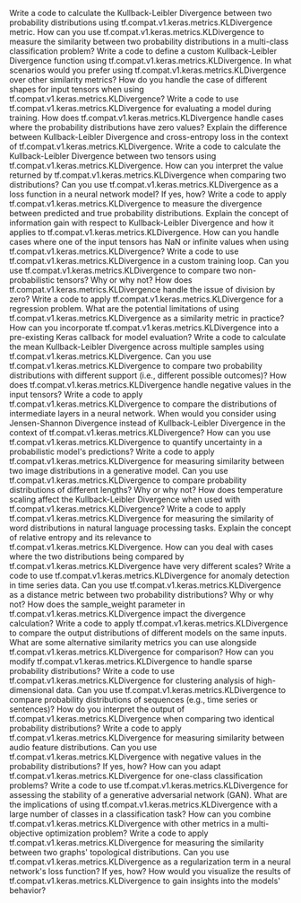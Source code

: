 Write a code to calculate the Kullback-Leibler Divergence between two probability distributions using tf.compat.v1.keras.metrics.KLDivergence metric.
How can you use tf.compat.v1.keras.metrics.KLDivergence to measure the similarity between two probability distributions in a multi-class classification problem?
Write a code to define a custom Kullback-Leibler Divergence function using tf.compat.v1.keras.metrics.KLDivergence.
In what scenarios would you prefer using tf.compat.v1.keras.metrics.KLDivergence over other similarity metrics?
How do you handle the case of different shapes for input tensors when using tf.compat.v1.keras.metrics.KLDivergence?
Write a code to use tf.compat.v1.keras.metrics.KLDivergence for evaluating a model during training.
How does tf.compat.v1.keras.metrics.KLDivergence handle cases where the probability distributions have zero values?
Explain the difference between Kullback-Leibler Divergence and cross-entropy loss in the context of tf.compat.v1.keras.metrics.KLDivergence.
Write a code to calculate the Kullback-Leibler Divergence between two tensors using tf.compat.v1.keras.metrics.KLDivergence.
How can you interpret the value returned by tf.compat.v1.keras.metrics.KLDivergence when comparing two distributions?
Can you use tf.compat.v1.keras.metrics.KLDivergence as a loss function in a neural network model? If yes, how?
Write a code to apply tf.compat.v1.keras.metrics.KLDivergence to measure the divergence between predicted and true probability distributions.
Explain the concept of information gain with respect to Kullback-Leibler Divergence and how it applies to tf.compat.v1.keras.metrics.KLDivergence.
How can you handle cases where one of the input tensors has NaN or infinite values when using tf.compat.v1.keras.metrics.KLDivergence?
Write a code to use tf.compat.v1.keras.metrics.KLDivergence in a custom training loop.
Can you use tf.compat.v1.keras.metrics.KLDivergence to compare two non-probabilistic tensors? Why or why not?
How does tf.compat.v1.keras.metrics.KLDivergence handle the issue of division by zero?
Write a code to apply tf.compat.v1.keras.metrics.KLDivergence for a regression problem.
What are the potential limitations of using tf.compat.v1.keras.metrics.KLDivergence as a similarity metric in practice?
How can you incorporate tf.compat.v1.keras.metrics.KLDivergence into a pre-existing Keras callback for model evaluation?
Write a code to calculate the mean Kullback-Leibler Divergence across multiple samples using tf.compat.v1.keras.metrics.KLDivergence.
Can you use tf.compat.v1.keras.metrics.KLDivergence to compare two probability distributions with different support (i.e., different possible outcomes)?
How does tf.compat.v1.keras.metrics.KLDivergence handle negative values in the input tensors?
Write a code to apply tf.compat.v1.keras.metrics.KLDivergence to compare the distributions of intermediate layers in a neural network.
When would you consider using Jensen-Shannon Divergence instead of Kullback-Leibler Divergence in the context of tf.compat.v1.keras.metrics.KLDivergence?
How can you use tf.compat.v1.keras.metrics.KLDivergence to quantify uncertainty in a probabilistic model's predictions?
Write a code to apply tf.compat.v1.keras.metrics.KLDivergence for measuring similarity between two image distributions in a generative model.
Can you use tf.compat.v1.keras.metrics.KLDivergence to compare probability distributions of different lengths? Why or why not?
How does temperature scaling affect the Kullback-Leibler Divergence when used with tf.compat.v1.keras.metrics.KLDivergence?
Write a code to apply tf.compat.v1.keras.metrics.KLDivergence for measuring the similarity of word distributions in natural language processing tasks.
Explain the concept of relative entropy and its relevance to tf.compat.v1.keras.metrics.KLDivergence.
How can you deal with cases where the two distributions being compared by tf.compat.v1.keras.metrics.KLDivergence have very different scales?
Write a code to use tf.compat.v1.keras.metrics.KLDivergence for anomaly detection in time series data.
Can you use tf.compat.v1.keras.metrics.KLDivergence as a distance metric between two probability distributions? Why or why not?
How does the sample_weight parameter in tf.compat.v1.keras.metrics.KLDivergence impact the divergence calculation?
Write a code to apply tf.compat.v1.keras.metrics.KLDivergence to compare the output distributions of different models on the same inputs.
What are some alternative similarity metrics you can use alongside tf.compat.v1.keras.metrics.KLDivergence for comparison?
How can you modify tf.compat.v1.keras.metrics.KLDivergence to handle sparse probability distributions?
Write a code to use tf.compat.v1.keras.metrics.KLDivergence for clustering analysis of high-dimensional data.
Can you use tf.compat.v1.keras.metrics.KLDivergence to compare probability distributions of sequences (e.g., time series or sentences)?
How do you interpret the output of tf.compat.v1.keras.metrics.KLDivergence when comparing two identical probability distributions?
Write a code to apply tf.compat.v1.keras.metrics.KLDivergence for measuring similarity between audio feature distributions.
Can you use tf.compat.v1.keras.metrics.KLDivergence with negative values in the probability distributions? If yes, how?
How can you adapt tf.compat.v1.keras.metrics.KLDivergence for one-class classification problems?
Write a code to use tf.compat.v1.keras.metrics.KLDivergence for assessing the stability of a generative adversarial network (GAN).
What are the implications of using tf.compat.v1.keras.metrics.KLDivergence with a large number of classes in a classification task?
How can you combine tf.compat.v1.keras.metrics.KLDivergence with other metrics in a multi-objective optimization problem?
Write a code to apply tf.compat.v1.keras.metrics.KLDivergence for measuring the similarity between two graphs' topological distributions.
Can you use tf.compat.v1.keras.metrics.KLDivergence as a regularization term in a neural network's loss function? If yes, how?
How would you visualize the results of tf.compat.v1.keras.metrics.KLDivergence to gain insights into the models' behavior?